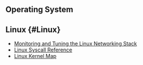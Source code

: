 ## Operating System 

## Linux {#Linux}

* [Monitoring and Tuning the Linux Networking Stack](https://blog.packagecloud.io/eng/2016/06/22/monitoring-tuning-linux-networking-stack-receiving-data/)
* [Linux Syscall Reference](https://syscalls.kernelgrok.com/)
* [Linux Kernel Map](http://www.makelinux.net/kernel_map/) 
